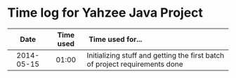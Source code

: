 # Time log for Yahzee Java Project

| Date | Time used | Time used for... |
|:--------:|:-----:|:-----------------|
|2014-05-15| 01:00 | Initializing stuff and getting the first batch of project requirements done|
